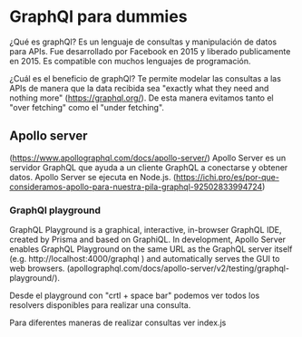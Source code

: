 # GraphQl para dummies

¿Qué es graphQl? 
Es un lenguaje de consultas y manipulación de datos para APIs. Fue desarrollado por Facebook en 2015 y liberado publicamente en 2015. Es compatible con muchos lenguajes de programación.

¿Cuál es el beneficio de graphQl?
Te permite modelar las consultas a las APIs de manera que la data recibida sea "exactly what they need and nothing more" (https://graphql.org/). De esta manera evitamos tanto el "over fetching" como el "under fetching".

## Apollo server 
(https://www.apollographql.com/docs/apollo-server/)
Apollo Server es un servidor GraphQL que ayuda a un cliente GraphQL a conectarse y obtener datos. Apollo Server se ejecuta en Node.js. (https://ichi.pro/es/por-que-consideramos-apollo-para-nuestra-pila-graphql-92502833994724)

### GraphQl playground
GraphQL Playground is a graphical, interactive, in-browser GraphQL IDE, created by Prisma and based on GraphiQL. In development, Apollo Server enables GraphQL Playground on the same URL as the GraphQL server itself (e.g. http://localhost:4000/graphql ) and automatically serves the GUI to web browsers. (apollographql.com/docs/apollo-server/v2/testing/graphql-playground/).

Desde el playground con "crtl + space bar" podemos ver todos los resolvers disponibles para realizar una consulta.

Para diferentes maneras de realizar consultas ver index.js